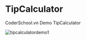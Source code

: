 # TipCalculator
CoderSchool.vn 
Demo TipCalculator

![tipcalculatordemo1](https://cloud.githubusercontent.com/assets/10734967/18679711/fcc9c45a-7f8a-11e6-89ba-85829b22c4af.gif)

